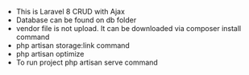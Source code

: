 <ul>
<li>This is Laravel 8 CRUD with Ajax</li>
<li>Database can be found on db folder</li>
<li>vendor file is not upload. It can be downloaded via composer install command</li>
<li>php artisan storage:link command</li>
<li>php artisan optimize</li>
<li>To run project php artisan serve command</li>
</ul>
